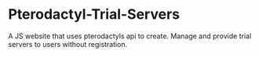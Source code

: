 # Pterodactyl-Trial-Servers
A JS website that uses pterodactyls api to create. Manage and provide trial servers to users without registration.
